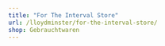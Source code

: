 ```yaml
---
title: "For The Interval Store"
url: /lloydminster/for-the-interval-store/
shop: Gebrauchtwaren
---
```

